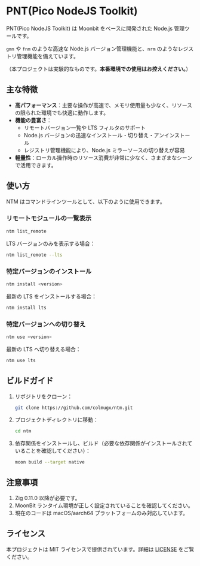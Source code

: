 # PNT(Pico NodeJS Toolkit)

PNT(Pico NodeJS Toolkit) は Moonbit をベースに開発された Node.js 管理ツールです。

`gmn` や `fnm` のような高速な Node.js バージョン管理機能と、`nrm` のようなレジストリ管理機能を備えています。

（本プロジェクトは実験的なものです。**本番環境での使用はお控えください。**）

## 主な特徴

- **高パフォーマンス**：主要な操作が高速で、メモリ使用量も少なく、リソースの限られた環境でも快適に動作します。
- **機能の豊富さ**：
  - リモートバージョン一覧や LTS フィルタのサポート
  - Node.js バージョンの迅速なインストール・切り替え・アンインストール
  - レジストリ管理機能により、Node.js ミラーソースの切り替えが容易
- **軽量性**：ローカル操作時のリソース消費が非常に少なく、さまざまなシーンで活用できます。

## 使い方

NTM はコマンドラインツールとして、以下のように使用できます。

### リモートモジュールの一覧表示

```bash
ntm list_remote
```

LTS バージョンのみを表示する場合：

```bash
ntm list_remote --lts
```

### 特定バージョンのインストール

```bash
ntm install <version>
```

最新の LTS をインストールする場合：

```bash
ntm install lts
```

### 特定バージョンへの切り替え

```bash
ntm use <version>
```

最新の LTS へ切り替える場合：

```bash
ntm use lts
```

## ビルドガイド

1. リポジトリをクローン：
   ```bash
   git clone https://github.com/colmugx/ntm.git
   ```
2. プロジェクトディレクトリに移動：
   ```bash
   cd ntm
   ```
3. 依存関係をインストールし、ビルド（必要な依存関係がインストールされていることを確認してください）：
   ```bash
   moon build --target native
   ```

## 注意事項

1. Zig 0.11.0 以降が必要です。
2. MoonBit ランタイム環境が正しく設定されていることを確認してください。
3. 現在のコードは macOS/aarch64 プラットフォームのみ対応しています。

## ライセンス

本プロジェクトは MIT ライセンスで提供されています。詳細は [LICENSE](LICENSE) をご覧ください。
